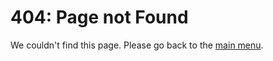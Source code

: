 # 404: Page not Found

We couldn't find this page. Please go back to the [main menu](https://DiddiOS.github.io).
